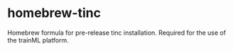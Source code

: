 # homebrew-tinc
Homebrew formula for pre-release tinc installation.
Required for the use of the trainML platform.
